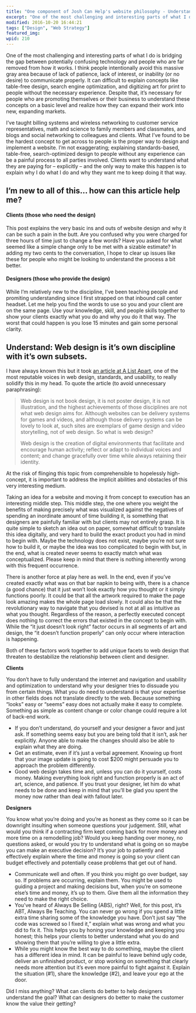 ```yaml
---
title: "One component of Josh Can Help's website philosophy - Understanding"
excerpt: "One of the most challenging and interesting parts of what I do is bridging the gap between potentially confusing technology and people who are far removed from how it works."
modified: 2016-10-20 16:44:21
tags: ["Design", "Web Strategy"]
featured_img:
wpid: 210
---
```



One of the most challenging and interesting parts of what I do is bridging the gap between potentially confusing technology and people who are far removed from how it works. I think people intentionally avoid this massive gray area because of lack of patience, lack of interest, or inability (or no desire) to communicate properly. It can difficult to explain concepts like table-free design, search engine optimization, and digitizing art for print to people without the necessary experience. Despite that, it’s necessary for people who are promoting themselves or their business to understand these concepts on a basic level and realize how they can expand their work into new, expanding markets.

I’ve taught billing systems and wireless networking to customer service representatives, math and science to family members and classmates, and blogs and social networking to colleagues and clients. What I’ve found to be the hardest concept to get across to people is the proper way to design and implement a website. I’m not exaggerating; explaining standards-based, table-free, search-optimized design to people without any experience can be a painful process to all parties involved. Clients want to understand what they are paying for – explicitly – and the only way to make this happen is to explain why I do what I do and why they want me to keep doing it that way.
## I’m new to all of this… how can this article help me?

#### Clients (those who need the design)

This post explains the very basic ins and outs of website design and why it can be such a pain in the butt. Are you confused why you were charged for three hours of time just to change a few words? Have you asked for what seemed like a simple change only to be met with a sizable estimate? In adding my two cents to the conversation, I hope to clear up issues like these for people who might be looking to understand the process a bit better.

#### Designers (those who provide the design)

While I’m relatively new to the discipline, I’ve been teaching people and promiting understanding since I first strapped on that inbound call center headset. Let me help you find the words to use so you and your client are on the same page. Use your knowledge, skill, and people skills together to show your clients exactly what you do and why you do it that way. The worst that could happen is you lose 15 minutes and gain some personal clarity.
## Understand: Web design is it’s own discipline with it’s own subsets.

I have always known this but it took [an article at A List Apart](http://www.alistapart.com/articles/understandingwebdesign), one of the most reputable voices in web design, standards, and usability, to really solidify this in my head. To quote the article (to avoid unnecessary paraphrasing):

> Web design is not book design, it is not poster design, it is not illustration, and the highest achievements of those disciplines are not what web design aims for. Although websites can be delivery systems for games and videos, and although those delivery systems can be lovely to look at, such sites are exemplars of game design and video storytelling, not of web design. So what is web design?
>
> Web design is the creation of digital environments that facilitate and encourage human activity; reflect or adapt to individual voices and content; and change gracefully over time while always retaining their identity.

At the risk of flinging this topic from comprehensible to hopelessly high-concept, it is important to address the implicit abilities and obstacles of this very interesting medium.

Taking an idea for a website and moving it from concept to execution has an interesting middle step. This middle step, the one where you weight the benefits of making precisely what was visualized against the negatives of spending an inordinate amount of time building it, is something that designers are painfully familiar with but clients may not entirely grasp. It is quite simple to sketch an idea out on paper, somewhat difficult to translate this idea digitally, and very hard to build the exact product you had in mind to begin with. Maybe the technology does not exist, maybe you’re not sure how to build it, or maybe the idea was too complicated to begin with but, in the end, what is created never seems to exactly match what was conceptualized. Please keep in mind that there is nothing inherently wrong with this frequent occurrence.

There is another force at play here as well. In the end, even if you’ve created exactly what was on that bar napkin to being with, there is a chance (a good chance) that it just won’t look exactly how you thought or it simply functions poorly. It could be that all the artwork required to make the page look amazing makes the whole page load slowly. It could also be that the revolutionary way to navigate that you devised is not at all as intuitive as what you thought. Regardless of the reason, a perfectly executed concept does nothing to correct the errors that existed in the concept to begin with. While the “it just doesn’t look right” factor occurs in all segments of art and design, the “it doesn’t function properly” can only occur where interaction is happening.

Both of these factors work together to add unique facets to web design that threaten to destabilize the relationship between client and designer.

**Clients**

You don’t have to fully understand the internet and navigation and usability and optimization to understand why your designer tries to dissuade you from certain things. What you do need to understand is that your expertise in other fields does not translate directly to the web. Because something “looks” easy or “seems” easy does not actually make it easy to complete. Something as simple as content change or color change could require a lot of back-end work.

- If you don’t understand, do yourself and your designer a favor and just ask. If something seems easy but you are being told that it isn’t, ask her explicitly. Anyone able to make the changes should also be able to explain what they are doing.
- Get an estimate, even if it’s just a verbal agreement. Knowing up front that your image update is going to cost $200 might persuade you to approach the problem differently.
- Good web design takes time and, unless you can do it yourself, costs money. Making everything look right and function properly is an act of art, science, and patience. If you trust your designer, let him do what needs to be done and keep in mind that you’ll be glad you spent the money now rather than deal with fallout later.

**Designers**

You know what you’re doing and you’re as honest as they come so it can be downright insulting when someone questions your judgement. Still, what would you think if a contracting firm kept coming back for more money and more time on a remodelling job? Would you keep handing over money, no questions asked, or would you try to understand what is going on so maybe you can make an executive decision? It’s your job to patiently and effectively explain where the time and money is going so your client can budget effectively and potentially cease problems that get out of hand.

- Communicate well and often. If you think you might go over budget, say so. If problems are occurring, explain them. You might be used to guiding a project and making decisions but, when you’re on someone else’s time and money, it’s up to them. Give them all the information they need to make the right choice.
- You’ve heard of Always Be Selling (ABS), right? Well, for this post, it’s ABT, Always Be Teaching. You can never go wrong if you spend a little extra time sharing some of the knowledge you have. Don’t just say “the code was screwed so I fixed it,” explain what was wrong and what you did to fix it. This helps you by honing your knowledge and keeping you honest; this helps your clients to better understand what you do and showing them that you’re willing to give a little extra.
- While you might know the best way to do something, maybe the client has a different idea in mind. It can be painful to leave behind ugly code, deliver an unfinished product, or stop working on something that clearly needs more attention but it’s even more painful to fight against it. Explain the situation (#1), share the knowledge (#2), and leave your ego at the door.

Did I miss anything? What can clients do better to help designers understand the goal? What can designers do better to make the customer know the value their getting?

